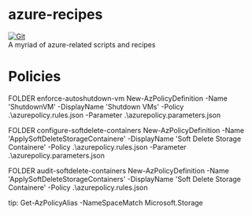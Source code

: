 # azure-recipes

[![Git](https://app.soluble.cloud/api/v1/public/badges/d358a5a4-50d0-4007-86f7-593a234d86b0.svg?orgId=568518005652)](https://app.soluble.cloud/repos/details/github.com/marcosgm/azure-recipes?orgId=568518005652)  
A myriad of azure-related scripts and recipes

# Policies
FOLDER enforce-autoshutdown-vm
New-AzPolicyDefinition -Name 'ShutdownVM' -DisplayName 'Shutdown VMs' -Policy .\azurepolicy.rules.json -Parameter .\azurepolicy.parameters.json

FOLDER configure-softdelete-containers
New-AzPolicyDefinition -Name 'ApplySoftDeleteStorageContainere' -DisplayName 'Soft Delete Storage Containere' -Policy .\azurepolicy.rules.json -Parameter .\azurepolicy.parameters.json

FOLDER audit-softdelete-containers
New-AzPolicyDefinition -Name 'ApplySoftDeleteStorageContainers' -DisplayName 'Soft Delete Storage Containere' -Policy .\azurepolicy.rules.json

tip: Get-AzPolicyAlias -NameSpaceMatch Microsoft.Storage